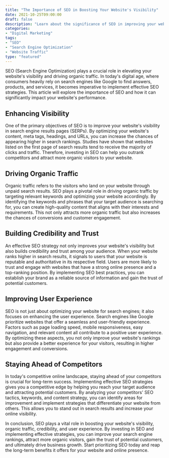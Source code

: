 ```yaml
--- 
title: "The Importance of SEO in Boosting Your Website's Visibility" 
date: 2021-10-25T09:00:00 
draft: false 
description: "Learn about the significance of SEO in improving your website's visibility and driving organic traffic." 
categories: 
- "Digital Marketing" 
tags: 
- "SEO" 
- "Search Engine Optimization" 
- "Website Traffic" 
type: "featured" 
--- 
```


SEO (Search Engine Optimization) plays a crucial role in elevating your website's visibility and driving organic traffic. In today's digital age, where consumers heavily rely on search engines like Google to find answers, products, and services, it becomes imperative to implement effective SEO strategies. This article will explore the importance of SEO and how it can significantly impact your website's performance.

## Enhancing Visibility

One of the primary objectives of SEO is to improve your website's visibility in search engine results pages (SERPs). By optimizing your website's content, meta tags, headings, and URLs, you can increase the chances of appearing higher in search rankings. Studies have shown that websites listed on the first page of search results tend to receive the majority of clicks and traffic. Therefore, investing in SEO can help you outrank competitors and attract more organic visitors to your website.

## Driving Organic Traffic

Organic traffic refers to the visitors who land on your website through unpaid search results. SEO plays a pivotal role in driving organic traffic by targeting relevant keywords and optimizing your website accordingly. By identifying the keywords and phrases that your target audience is searching for, you can create high-quality content that aligns with their interests and requirements. This not only attracts more organic traffic but also increases the chances of conversions and customer engagement.

## Building Credibility and Trust

An effective SEO strategy not only improves your website's visibility but also builds credibility and trust among your audience. When your website ranks higher in search results, it signals to users that your website is reputable and authoritative in its respective field. Users are more likely to trust and engage with websites that have a strong online presence and a top-ranking position. By implementing SEO best practices, you can establish your brand as a reliable source of information and gain the trust of potential customers.

## Improving User Experience

SEO is not just about optimizing your website for search engines; it also focuses on enhancing the user experience. Search engines like Google prioritize websites that offer a seamless and user-friendly experience. Factors such as page loading speed, mobile responsiveness, easy navigation, and relevant content all contribute to a positive user experience. By optimizing these aspects, you not only improve your website's rankings but also provide a better experience for your visitors, resulting in higher engagement and conversions.

## Staying Ahead of Competitors

In today's competitive online landscape, staying ahead of your competitors is crucial for long-term success. Implementing effective SEO strategies gives you a competitive edge by helping you reach your target audience and attracting potential customers. By analyzing your competitors' SEO tactics, keywords, and content strategy, you can identify areas for improvement and implement strategies that differentiate your website from others. This allows you to stand out in search results and increase your online visibility.

In conclusion, SEO plays a vital role in boosting your website's visibility, organic traffic, credibility, and user experience. By investing in SEO and implementing effective strategies, you can improve your search engine rankings, attract more organic visitors, gain the trust of potential customers, and ultimately drive business growth. Start prioritizing SEO today and reap the long-term benefits it offers for your website and online presence.

